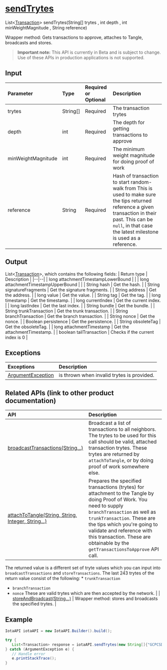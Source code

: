 
# [sendTrytes](https://github.com/iotaledger/iota-java/blob/master/jota/src/main/java/org/iota/jota/IotaAPI.java#L343)
 List<[Transaction](https://github.com/iotaledger/iota-java/blob/master/jota/src/main/java/org/iota/jota/model/Transaction.java)> sendTrytes(String[] trytes , int depth , int minWeightMagnitude , String reference)

Wrapper method: Gets transactions to approve, attaches to Tangle, broadcasts and stores.
> **Important note:** This API is currently in Beta and is subject to change. Use of these APIs in production applications is not supported.

## Input
| Parameter       | Type | Required or Optional | Description |
|:---------------|:--------|:--------| :--------|
| trytes | String[] | Required | The transaction trytes |
| depth | int | Required | The depth for getting transactions to approve |
| minWeightMagnitude | int | Required | The minimum weight magnitude for doing proof of work |
| reference | String | Required | Hash of transaction to start random-walk from   This is used to make sure the tips returned reference a given transaction in their past.   This can be `null`, in that case the latest milestone is used as a reference. |
    
## Output
List<[Transaction](https://github.com/iotaledger/iota-java/blob/master/jota/src/main/java/org/iota/jota/model/Transaction.java)>, which contains the following fields:
| Return type | Description |
|--|--|
| long attachmentTimestampLowerBound |  |
| long attachmentTimestampUpperBound |  |
| String hash | Get the hash. |
| String signatureFragments | Get the signature fragments. |
| String address | Get the address. |
| long value | Get the value. |
| String tag | Get the tag. |
| long timestamp | Get the timestamp. |
| long currentIndex | Get the current index. |
| long lastIndex | Get the last index. |
| String bundle | Get the bundle. |
| String trunkTransaction | Get the trunk transaction. |
| String branchTransaction | Get the branch transaction. |
| String nonce | Get the nonce. |
| Boolean persistence | Get the persistence. |
| String obsoleteTag | Get the obsoleteTag. |
| long attachmentTimestamp | Get the attachmentTimestamp. |
| boolean tailTransaction | Checks if the current index is 0 |

## Exceptions
| Exceptions     | Description |
|:---------------|:--------|
| [ArgumentException](https://github.com/iotaledger/iota-java/blob/master/jota/src/main/java/org/iota/jota/error/ArgumentException.java) | is thrown when invalid trytes is provided. |

## Related APIs (link to other product documentation)
| API     | Description |
|:---------------|:--------|
| [broadcastTransactions(String...)](https://github.com/iotaledger/iota-java/blob/master/jota/src/main/java/org/iota/jota/IotaAPICore.java#L734) | Broadcast a list of transactions to all neighbors. The trytes to be used for this call should be valid, attached transaction trytes. These trytes are returned by `attachToTangle`, or by doing proof of work somewhere else. |
| [attachToTangle(String, String, Integer, String...)](https://github.com/iotaledger/iota-java/blob/master/jota/src/main/java/org/iota/jota/IotaAPICore.java#L610) |  Prepares the specified transactions (trytes) for attachment to the Tangle by doing Proof of Work. You need to supply `branchTransaction` as well as `trunkTransaction`. These are the tips which you're going to validate and reference with this transaction.  These are obtainable by the `getTransactionsToApprove` API call. 
  The returned value is a different set of tryte values which you can input into  `broadcastTransactions` and `storeTransactions`. 
  The last 243 trytes of the return value consist of the following:  * `trunkTransaction`
 * `branchTransaction`
 * `nonce`
   These are valid trytes which are then accepted by the network. |
| [storeAndBroadcast(String...)](https://github.com/iotaledger/iota-java/blob/master/jota/src/main/java/org/iota/jota/IotaAPI.java#L313) | Wrapper method: stores and broadcasts the specified trytes. |

 ## Example
 
 ```Java
 IotaAPI iotaAPI = new IotaAPI.Builder().build();

try { 
    List<Transaction> response = iotaAPI.sendTrytes(new String[]{"GCPCSDBVLIXLMTXECRYYLRTXP ... FQBSZXGFWWETBSSDLSHXLYRRK", "TRRUNNCRBAKEBCMGYRWOE9SPR ... TVLXUAVJAKMBPLMXE9VZREHEC"}, 15, 18, "XIIM9RIRSWOGUKBEOXJWOGKJEUYMQAQPTOWIXDVHNBGWQPH9PICWCZJVKWRUAKNUZLUATVGKSLVDRNIOS");
} catch (ArgumentException e) { 
    // Handle error
    e.printStackTrace(); 
}
 ```
